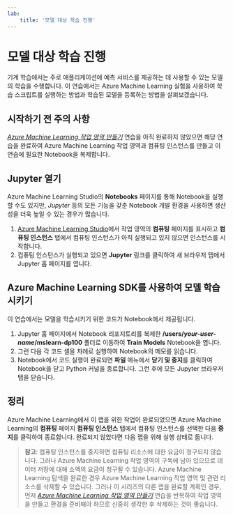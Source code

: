 ```yaml
---
lab:
    title: '모델 대상 학습 진행'
---
```

# 모델 대상 학습 진행

기계 학습에서는 주로 애플리케이션에 예측 서비스를 제공하는 데 사용할 수 있는 모델의 학습을 수행합니다. 이 연습에서는 Azure Machine Learning 실험을 사용하여 학습 스크립트를 실행하는 방법과 학습된 모델을 등록하는 방법을 살펴보겠습니다.

## 시작하기 전 주의 사항

*[Azure Machine Learning 작업 영역 만들기](01-create-a-workspace.md)* 연습을 아직 완료하지 않았으면 해당 연습을 완료하여 Azure Machine Learning 작업 영역과 컴퓨팅 인스턴스를 만들고 이 연습에 필요한 Notebook을 복제합니다.

## Jupyter 열기

Azure Machine Learning Studio의 **Notebooks** 페이지를 통해 Notebook을 실행할 수도 있지만, *Jupyter* 등의 모든 기능을 갖춘 Notebook 개발 환경을 사용하면 생산성을 더욱 높일 수 있는 경우가 많습니다.

1. [Azure Machine Learning Studio](https://ml.azure.com)에서 작업 영역의 **컴퓨팅** 페이지를 표시하고 **컴퓨팅 인스턴스** 탭에서 컴퓨팅 인스턴스가 아직 실행되고 있지 않으면 인스턴스를 시작합니다.
2. 컴퓨팅 인스턴스가 실행되고 있으면 **Jupyter** 링크를 클릭하여 새 브라우저 탭에서 Jupyter 홈 페이지를 엽니다.

## Azure Machine Learning SDK를 사용하여 모델 학습시키기

이 연습에서는 모델을 학습시키기 위한 코드가 Notebook에서 제공됩니다.

1. Jupyter 홈 페이지에서 Notebook 리포지토리를 복제한 **/users/*your-user-name*/mslearn-dp100** 폴더로 이동하여 **Train Models** Notebook을 엽니다.
2. 그런 다음 각 코드 셀을 차례로 실행하여 Notebook의 메모를 읽습니다.
3. Notebook에서 코드 실행이 완료되면 **파일** 메뉴에서 **닫기 및 중지**를 클릭하여 Notebook을 닫고 Python 커널을 종료합니다. 그런 후에 모든 Jupyter 브라우저 탭을 닫습니다.

## 정리

Azure Machine Learning에서 이 랩을 위한 작업이 완료되었으면 Azure Machine Learning의 **컴퓨팅** 페이지 **컴퓨팅 인스턴스** 탭에서 컴퓨팅 인스턴스를 선택한 다음 **중지**를 클릭하여 종료합니다. 완료되지 않았다면 다음 랩을 위해 실행 상태로 둡니다.

> **참고**: 컴퓨팅 인스턴스를 중지하면 컴퓨팅 리소스에 대한 요금이 청구되지 않습니다. 그러나 Azure Machine Learning 작업 영역이 구독에 남아 있으므로 데이터 저장에 대해 소액의 요금이 청구될 수 있습니다. Azure Machine Learning 탐색을 완료한 경우 Azure Machine Learning 작업 영역 및 관련 리소스를 삭제할 수 있습니다. 그러나 이 시리즈의 다른 랩을 완료할 계획인 경우, 먼저 *[Azure Machine Learning 작업 영역 만들기](01-create-a-workspace.md)* 연습을 반복하여 작업 영역을 만들고 환경을 준비해야 하므로 신중히 생각한 후 삭제하는 것이 좋습니다.
